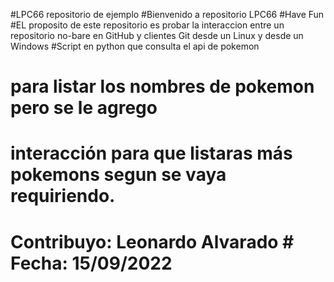 ﻿#LPC66 repositorio de ejemplo
#Bienvenido a repositorio LPC66
#Have Fun
#EL proposito de este repositorio es probar la interaccion entre un repositorio no-bare en GitHub y clientes Git desde un Linux y desde un Windows
#Script en python que consulta el api de pokemon 
# para listar los nombres de pokemon pero se le agrego 
# interacción para que listaras más pokemons segun se vaya requiriendo. 
# Contribuyo: Leonardo Alvarado # Fecha: 15/09/2022
